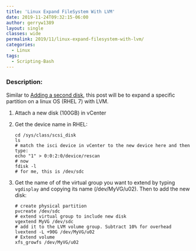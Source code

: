 ```yaml
---
title: 'Linux Expand FileSystem With LVM'
date: 2019-11-24T09:32:15-06:00
author: gerryw1389
layout: single
classes: wide
permalink: 2019/11/linux-expand-filesystem-with-lvm/
categories:
  - Linux
tags:
  - Scripting-Bash
---
```

<!--more-->

### Description:

Similar to [Adding a second disk](https://automationadmin.com/2019/04/add-second-disk-to-linux-vm/), this post will be to expand a specific partition on a linux OS (RHEL 7) with LVM.

1. Attach a new disk (100GB) in vCenter

2. Get the device name in RHEL:

   ```shell
   cd /sys/class/scsi_disk
   ls
   # match the isci device in vCenter to the new device here and then type:
   echo "1" > 0:0:2:0/device/rescan
   # now 
   fdisk -l
   # for me, this is /dev/sdc
   ```

3. Get the name of of the virtual group you want to extend by typing `vgdisplay` and copying its name (/dev/MyVG/u02). Then to add the new disk:

   ```shell
   # create physical partition
   pvcreate /dev/sdc
   # extend virtual group to include new disk
   vgextend MyVG /dev/sdc
   # add it to the LVM volume group. Subtract 10% for overhead 
   lvextend -L +90G /dev/MyVG/u02
   # Extend volume 
   xfs_growfs /dev/MyVG/u02
   ```

